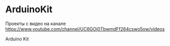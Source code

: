 # ArduinoKit

Проекты с видео на канале https://www.youtube.com/channel/UC6GOj0TbwmdFf264cswo5ow/videos

Arduino Kit
